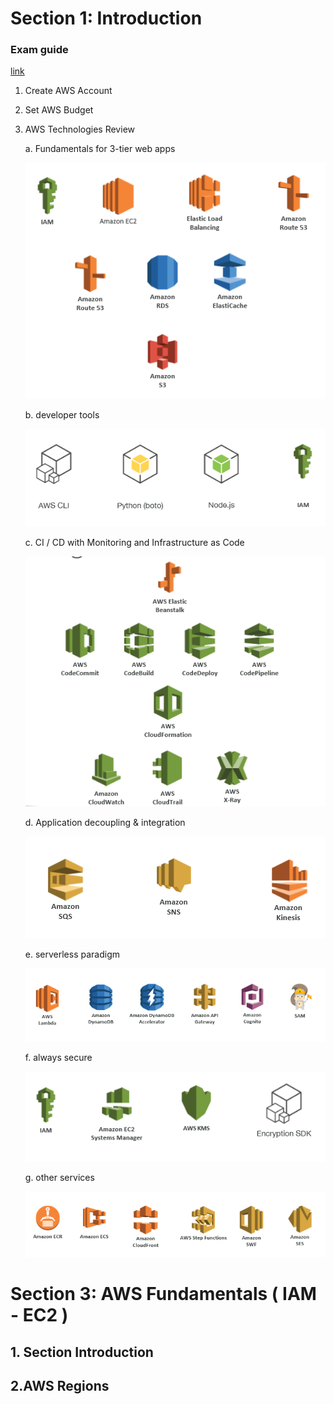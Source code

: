 # Section 1: Introduction

### Exam guide
[link](https://github.com/swoldetsadick/aws-certified-developer/blob/master/AWS_Certified_Developer_Associate-Exam_Guide_EN_1.4.pdf)

1. Create AWS Account
2. Set AWS Budget
3. AWS Technologies Review

    a. Fundamentals for 3-tier web apps
    
    ![alt text](https://github.com/swoldetsadick/aws-certified-developer/blob/master/images/1.PNG)
    
    b. developer tools
    
    ![alt text](https://github.com/swoldetsadick/aws-certified-developer/blob/master/images/2.PNG)
    
    c. CI / CD with Monitoring and Infrastructure as Code
    
    ![alt text](https://github.com/swoldetsadick/aws-certified-developer/blob/master/images/3.PNG)
    
    d. Application decoupling & integration
    
    ![alt text](https://github.com/swoldetsadick/aws-certified-developer/blob/master/images/4.PNG)
    
    e. serverless paradigm
    
    ![alt text](https://github.com/swoldetsadick/aws-certified-developer/blob/master/images/5.PNG)
    
    f. always secure
    
    ![alt text](https://github.com/swoldetsadick/aws-certified-developer/blob/master/images/6.PNG)
    
    g. other services
    
    ![alt text](https://github.com/swoldetsadick/aws-certified-developer/blob/master/images/7.PNG)

# Section 3: AWS Fundamentals ( IAM - EC2 )
## 1. Section Introduction
## 2.AWS Regions
